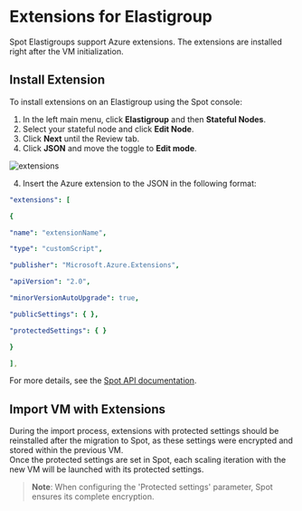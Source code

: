 # Extensions for Elastigroup 

Spot Elastigroups support Azure extensions. The extensions are installed right after the VM initialization. 

## Install Extension 

To install extensions on an Elastigroup using the Spot console: 

1. In the left main menu, click **Elastigroup** and then **Stateful Nodes**.  
2. Select your stateful node and click **Edit Node**.  
3. Click **Next** until the Review tab.  
4. Click **JSON** and move the toggle to **Edit mode**. 
 

![extensions](https://github.com/spotinst/help/assets/106514736/060e9da5-8d33-4370-89b3-ece562c241b0)

4. Insert the Azure extension to the JSON in the following format: 

```yaml
"extensions": [ 

{ 

"name": "extensionName", 

"type": "customScript", 

"publisher": "Microsoft.Azure.Extensions", 

"apiVersion": "2.0", 

"minorVersionAutoUpgrade": true, 

"publicSettings": { }, 

"protectedSettings": { } 

} 

], 
```

For more details, see the [Spot API documentation](https://docs.spot.io/api/#tag/Elastigroup-Azure-Stateful). 

## Import VM with Extensions  

During the import process, extensions with protected settings should be reinstalled after the migration to Spot, as these settings were encrypted and stored within the previous VM.  
Once the protected settings are set in Spot, each scaling iteration with the new VM will be launched with its protected settings.   

>**Note**: When configuring the 'Protected settings' parameter, Spot ensures its complete encryption. 
